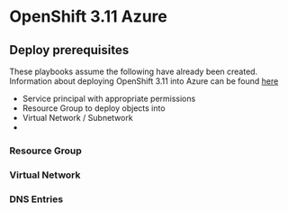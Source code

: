 # OpenShift 3.11 Azure

## Deploy prerequisites

These playbooks assume the following have already been created. Information about deploying OpenShift 3.11 into Azure can be found [here](https://docs.openshift.com/container-platform/3.11/install_config/configuring_azure.html)

- Service principal with appropriate permissions
- Resource Group to deploy objects into
- Virtual Network / Subnetwork
- 

### Resource Group

### Virtual Network

### DNS Entries

### 